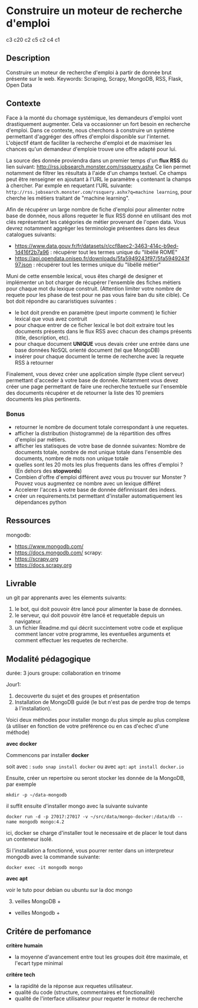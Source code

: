 

# Construire un moteur de recherche d'emploi 

c3 c20 c2 c5 c2 c4 c1


## Description

Construire un moteur de recherche d'emploi à partir de donnée brut présente sur le web.
Keywords: Scraping, Scrapy, MongoDB, RSS, Flask, Open Data

## Contexte

Face à la monté du chomage systémique, les demandeurs d'emploi vont drastiquement augmenter. Cela va occasionner un fort besoin en recherche d'emploi.
Dans ce contexte, nous cherchons à construire un systéme permettant d'aggréger des offres d'emploi disponible sur l'internet. 
L'objectif étant de faciliter la recherche d'emploi et de maximiser les chances qu'un demandeur d'emploie trouve une offre adapté pour lui.

La source des donnée proviendra dans un premier temps d'un **flux RSS** du lien suivant: http://rss.jobsearch.monster.com/rssquery.ashx
Ce lien permet notamment de filtrer les résultats à l'aide d'un champs textuel. Ce champs peut être renseigner en ajoutant à l'URL le paramètre `q` contenant la champs à chercher.
Par exmple en requetant l'URL suivante: `http://rss.jobsearch.monster.com/rssquery.ashx?q=machine learning`, pour cherche les métiers traitant de "machine learning".

Afin de récupérer un large nombre de fiche d'emploi pour alimenter notre base de donnée, nous allons requeter le flux RSS donné en utilisant des mot clés représentant les catégories de métier provenant de l'open data. Vous devrez notamment aggréger les terminologie présentees dans les deux catalogues suivants:
* https://www.data.gouv.fr/fr/datasets/r/ccf8aec2-3463-414c-b9ed-1d416f2b7a96 : récupérer tout les termes unique du "libéllé ROME"
* https://api.opendata.onisep.fr/downloads/5fa5949243f97/5fa5949243f97.json : récupérer tout les termes unique du "libéllé métier"

Muni de cette ensemble lexical, vous êtes chargé de designer et implémenter un bot charger de récupérer l'ensemble des fiches métiers pour chaque mot du lexique construit. (Attention limiter votre nombre de requete pour les phase de test pour ne pas vous faire ban du site cible). Ce bot doit répondre au cararistiques suivantes : 
* le bot doit prendre en paramètre (peut importe comment) le fichier lexical que vous avez contruit
* pour chaque entrer de ce ficher lexical le bot doit extraire tout les documents présents dans le flux RSS avec chacun des champs présents (title, description, etc).
* pour chaque document **UNIQUE** vous devais créer une entrée dans une base données NoSQL orienté document (tel que MongoDB)
* insérer pour chaque document le terme de recherche avec la requete RSS à retourner

Finalement, vous devez créer une application simple (type client serveur) permettant d'acceder à votre base de donnée. Notamment vous devez créer une page permettant de faire une recherche textuelle sur l'ensemble des documents récupérer et de retourner la liste des 10 premiers documents les plus pertinents.

### Bonus

* retourner le nombre de document totale correspondant à une requetes.
* afficher la distribution (histogramme) de la répartition des offres d'emploi par métiers.
* afficher les statisques de votre base de donnée suivantes: Nombre de documents totale, nombre de mot unique totale dans l'ensemble des documents, nombre de mots non unique totale
* quelles sont les 20 mots les plus frequents dans les offres d'emploi ? (En dehors des **stopwords**)
* Combien d'offre d'emploi différent avez vous pu trouver sur Monster ? Pouvez vous augmentez ce nombre avec un lexique différet
* Accelerer l'acces à votre base de donnée définnissant des indexs.
* créer un requirements.txt permettant d'installer automatiquement les dépendances python



## Ressources

mongodb: 
* https://www.mongodb.com/
* https://docs.mongodb.com/
scrapy:
* https://scrapy.org
* https://docs.scrapy.org



## Livrable

un git par apprenants avec les élements suivants:
1. le bot, qui doit pouvoir être lancé pour alimenter la base de données.
2. le serveur, qui doit pouvoir être lancé et requetable depuis un navigateur.
3. un fichier Readme.md qui décrit succintement votre code et explique comment lancer votre programme, les eventuelles arguments et comment effectuer les requetes de recherche.

## Modalité pédagogique

durée: 3 jours
groupe: collaboration en trinome

Jour1:

1. decouverte du sujet et des groupes et présentation
2. Installation de MongoDB guidé (le but n'est pas de perdre trop de temps à l'installation).

Voici deux méthodes pour installer mongo du plus simple au plus complexe (à utiliser en fonction de votre préférence ou en cas d'echec d'une méthode)

**avec docker**

Commencons par installer **docker**

soit avec : `sudo snap install docker`
ou avec `apt`: `apt install docker.io`

Ensuite, créer un repertoire ou seront stocker les donnée de la MongoDB, par exemple

    mkdir -p ~/data-mongodb

il suffit ensuite d'installer mongo avec la suivante suivante

    docker run -d -p 27017:27017 -v ~/src/data/mongo-docker:/data/db --name mongodb mongo:4.2 

ici, docker se charge d'installer tout le necessaire et de placer le tout dans un conteneur isolé.

Si l'installation a fonctionné, vous pourrer renter dans un interpreteur mongodb avec la commande suivante:

    docker exec -it mongodb mongo



**avec apt**

voir le tuto pour debian ou ubuntu sur la doc mongo




3. veilles MongoDB + 

+ veilles Mongodb + 



## Critére de perfomance

**critère humain**
* la moyenne d'avancement entre tout les groupes doit être maximale, et l'ecart type minimal


**critére tech**
* la rapidité de la réponse aux requetes utilisateur. 
* qualité du code (structure, commentaires et fonctionalité)
* qualité de l'interface utilisateur pour requeter le moteur de recherche


